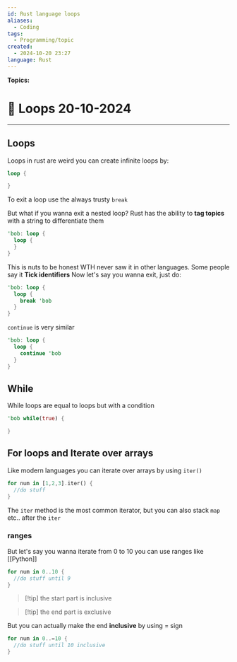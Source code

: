 ```yaml
---
id: Rust language loops
aliases:
  - Coding
tags:
  - Programming/topic
created:
  - 2024-10-20 23:27
language: Rust
---
```


**Topics:**

# 📃 Loops 20-10-2024

---

## Loops

Loops in rust are weird you can create infinite loops by:

```rust
loop {

}
```

To exit a loop use the always trusty `break`

But what if you wanna exit a nested loop?
Rust has the ability to **tag topics** with a string to differentiate them

```rust
'bob: loop {
  loop {
  }
}
```

This is nuts to be honest WTH never saw it in other languages. Some people say it **Tick identifiers**
Now let's say you wanna exit, just do:

```rust
'bob: loop {
  loop {
    break 'bob
  }
}
```

`continue` is very similar

```rust
'bob: loop {
  loop {
    continue 'bob
  }
}
```

## While

While loops are equal to loops but with a condition

```rust
'bob while(true) {

}
```

## For loops and Iterate over arrays

Like modern languages you can iterate over arrays by using `iter()`

```rust
for num in [1,2,3].iter() {
  //do stuff
}
```

The `iter` method is the most common iterator, but you can also stack `map` etc.. after the `iter`

### ranges

But let's say you wanna iterate from 0 to 10 you can use ranges like [[Python]]

```Rust
for num in 0..10 {
  //do stuff until 9
}
```

> [!tip] the start part is inclusive

> [!tip] the end part is exclusive

But you can actually make the end **inclusive** by using = sign

```rust
for num in 0..=10 {
  //do stuff until 10 inclusive
}
```
